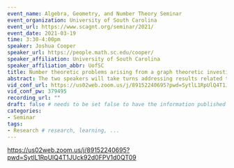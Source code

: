 ```yaml
---
event_name: Algebra, Geometry, and Number Theory Seminar 
event_organization: University of South Carolina 
event_url: https://www.scagnt.org/seminar/2021/
event_date: 2021-03-19
time: 3:30-4:00pm
speaker: Joshua Cooper
speaker_url: https://people.math.sc.edu/cooper/
speaker_affiliation: University of South Carolina
speaker_affiliation_abbr: UofSC 
title: Number theoretic problems arising from a graph theoretic investigation
abstract: The two speakers will take turns addressing results related to graphs which can be drawn on a plane (not necessarily planar graphs - the edges of ours can cross) in such a way that all the edges have the same length.  We discuss how some natural Diophantine questions arise in connection with the venerable Hadwiger-Nelson Problem, aka the "chromatic number of the plane" -- questions which can be resolved by elementary applications of Galois theory.  The background for Galois theory is easy enough to be explained during the talk.  As an example, we will find all solutions to the equation $\cos( \pi x ) + \cos( \pi y ) = 1/2$ where $x$ and $y$ are rational numbers.  This is joint work with Sarah (Kaylee) Weatherspoon.
vid_conf_url: https://us02web.zoom.us/j/89152240695?pwd=SytlL1RpUlQ4T1JUck92d0FPV1d0QT09
vid_conf_pw: 379495
recording_url: ""
draft: false # needs to be set false to have the information published on the seminar page
categories:
- Seminar 
tags:
- Research # research, learning, ... 
---
```

https://us02web.zoom.us/j/89152240695?pwd=SytlL1RpUlQ4T1JUck92d0FPV1d0QT09